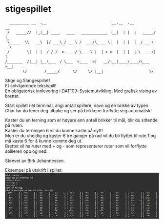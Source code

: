 # stigespillet

      _________ __  .__                             .__.__  .__          __   
     /   _____//  |_|__| ____   ____   ____________ |__|  | |  |   _____/  |_ 
     \_____  \\   __\  |/ ___\_/ __ \ /  ___/\____ \|  |  | |  | _/ __ \   __\
     /        \|  | |  / /_/  >  ___/ \___ \ |  |_> >  |  |_|  |_\  ___/|  |  
    /_______  /|__| |__\___  / \___  >____  >|   __/|__|____/____/\___  >__|  
            \/        /_____/      \/     \/ |__|                     \/      
            



Stige og Slangespillet!\
Et selvkjørende tekstspill!\
En obligatorisk innlevering i DAT109: Systemutvikling. Med grafisk vising av brettet.

Start spillet i et terminal, angi antall spillere, navn og en brikke av typen Char før du lener deg tilbake og ser på brikkene forflytte seg automatisk!

Kaster du en terning som er høyere enn antall brikker til mål, blir du sittende på ruten.\
Kaster du terningen 6 vil du kunne kaste på nytt!\
Men er du uheldig og kaster 6 tre ganger på rad vil du bli flyttet til rute 1 og må kaste 6 for å kunne komme deg ut.\
Brettet vil ha ruter med + og - som representerer ruter som vil forflytte spilleren opp og ned.

Skrevet av Birk Johannessen.


Eksempel på utskrift i spillet:
![alt text](https://github.com/BirkJohannessen/Stigespillet/blob/main/eksPrtScr.jpg?raw=true)
